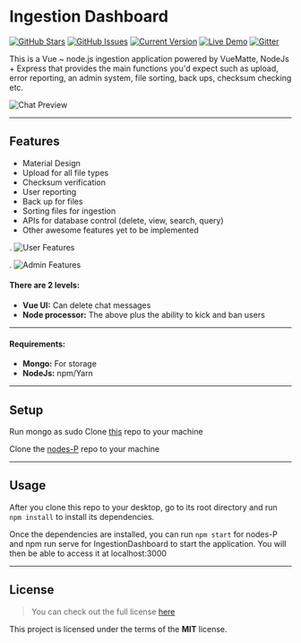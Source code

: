 Ingestion Dashboard
============
[![GitHub Stars](https://img.shields.io/github/stars/IgorAntun/node-chat.svg)](https://github.com/IgorAntun/node-chat/stargazers) [![GitHub Issues](https://img.shields.io/github/issues/IgorAntun/node-chat.svg)](https://github.com/IgorAntun/node-chat/issues) [![Current Version](https://img.shields.io/badge/version-1.0.7-green.svg)](https://github.com/IgorAntun/node-chat) [![Live Demo](https://img.shields.io/badge/demo-online-green.svg)](https://igorantun.com/chat) [![Gitter](https://badges.gitter.im/Join%20Chat.svg)](https://gitter.im/IgorAntun/node-chat?utm_source=badge&utm_medium=badge&utm_campaign=pr-badge)

This is a  Vue ~ node.js  ingestion application powered by VueMatte, NodeJs + Express that provides the main functions you'd expect such as upload, error reporting, an admin system, file sorting, back ups, checksum checking etc.

![Chat Preview](http://i.imgur.com/lgRe8z4.png)

---

## Features
- Material Design
- Upload for all file types
- Checksum verification
- User reporting
- Back up for files
- Sorting files for ingestion
- APIs for database control (delete, view, search, query)
- Other awesome features yet to be implemented

.
![User Features](/src/s1.jpg)

.
![Admin Features](https://imgur.com/9uo6s3z)


#### There are 2 levels:
- **Vue UI:** Can delete chat messages
- **Node processor:** The above plus the ability to kick and ban users

---

#### Requirements:
- **Mongo:** For storage
- **NodeJs:** npm/Yarn

---

## Setup

Run mongo as sudo
Clone [this](https://git.jetbrains.space/blueray/NodeJS-ingestion.git) repo to your machine

Clone the [nodes-P](https://git.jetbrains.space/blueray/NodeJS-ingestion.git) repo to your machine


---

## Usage
After you clone this repo to your desktop, go to its root directory and run `npm install` to install its dependencies.

Once the dependencies are installed, you can run  `npm start` for nodes-P and npm run serve for IngestionDashboard to start the application. You will then be able to access it at localhost:3000

---

## License
>You can check out the full license [here]()

This project is licensed under the terms of the **MIT** license.
